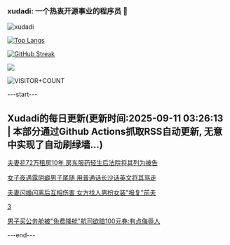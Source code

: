 ### xudadi: 一个热衷开源事业的程序员 👋

![xudadi](https://github-readme-stats-git-masterorgs-github-readme-stats-team.vercel.app/api?username=xudadi)

[![Top Langs](https://github-readme-stats.vercel.app/api/top-langs/?username=xudadi)](https://github.com/anuraghazra/github-readme-stats)

[![GitHub Streak](https://streak-stats.demolab.com?user=xudadi&locale=zh_Hans)](https://git.io/streak-stats)

![](https://raw.githubusercontent.com/xudadi/xudadi/main/assets/github-contribution-grid-snake.svg)

![VISITOR+COUNT](https://komarev.com/ghpvc/?username=xudadi&label=VISITOR+COUNT)


---start---

## Xudadi的每日更新(更新时间:2025-09-11 03:26:13 | 本部分通过Github Actions抓取RSS自动更新, 无意中实现了自动刷绿墙...)

[夫妻花72万租房10年 房东服药轻生后法院将其列为被告](https://m.163.com/news/article/K93TVCTM05561G0D.html)

[女子夜遇露阴癖男子尾随 用普通话长沙话英文将其骂走](https://m.163.com/news/article/K94JICQI051492LM.html)

[夫妻闪婚闪离后互相伤害 女方找人男扮女装"报复"前夫](https://m.163.com/news/article/K946799P055040N3.html)

[3](https://m.163.com/touch/news/sub/domestic)

[男子买公务舱被"免费降舱"航司欲赔100元券:有点侮辱人](https://m.163.com/news/article/K94G23P10514D3UH.html)

---end---

